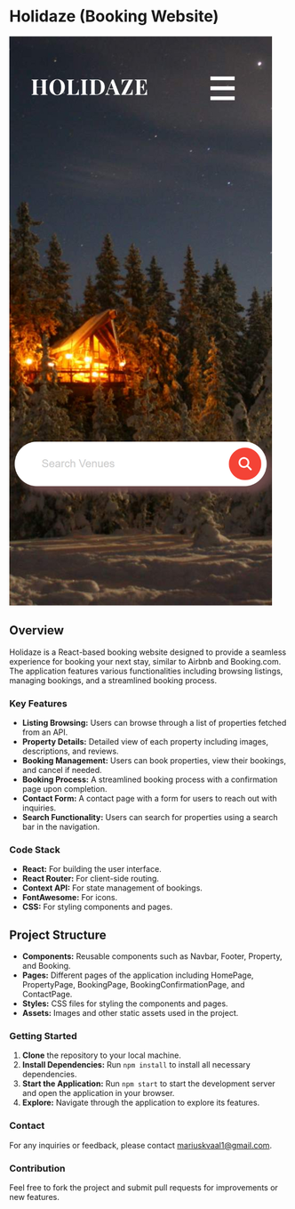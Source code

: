 # Holidaze (Booking Website)
![Booking Website Front Page](../api-testing/public/Images/Holidaze-front-page-little-image.png)

## Overview
Holidaze is a React-based booking website designed to provide a seamless experience for booking your next stay, similar to Airbnb and Booking.com. The application features various functionalities including browsing listings, managing bookings, and a streamlined booking process.

### Key Features
- **Listing Browsing:** Users can browse through a list of properties fetched from an API.
- **Property Details:** Detailed view of each property including images, descriptions, and reviews.
- **Booking Management:** Users can book properties, view their bookings, and cancel if needed.
- **Booking Process:** A streamlined booking process with a confirmation page upon completion.
- **Contact Form:** A contact page with a form for users to reach out with inquiries.
- **Search Functionality:** Users can search for properties using a search bar in the navigation.

### Code Stack
- **React:** For building the user interface.
- **React Router:** For client-side routing.
- **Context API:** For state management of bookings.
- **FontAwesome:** For icons.
- **CSS:** For styling components and pages.

## Project Structure
- **Components:** Reusable components such as Navbar, Footer, Property, and Booking.
- **Pages:** Different pages of the application including HomePage, PropertyPage, BookingPage, BookingConfirmationPage, and ContactPage.
- **Styles:** CSS files for styling the components and pages.
- **Assets:** Images and other static assets used in the project.

### Getting Started
1. **Clone** the repository to your local machine.
2. **Install Dependencies:** Run `npm install` to install all necessary dependencies.
3. **Start the Application:** Run `npm start` to start the development server and open the application in your browser.
4. **Explore:** Navigate through the application to explore its features.

### Contact
For any inquiries or feedback, please contact mariuskvaal1@gmail.com.

### Contribution
Feel free to fork the project and submit pull requests for improvements or new features.
